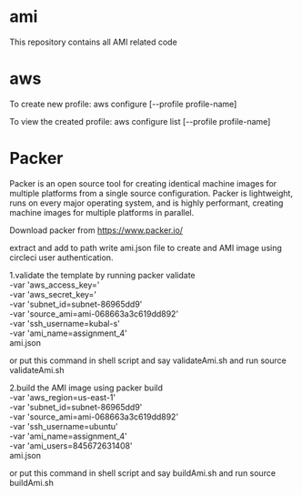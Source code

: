# ami
This repository contains all AMI related code

# aws
To create new profile:
aws configure [--profile profile-name]

To view the created profile:
aws configure list [--profile profile-name]


# Packer
Packer is an open source tool for creating identical machine images for multiple platforms from a single source configuration. Packer is lightweight, runs on every major operating system, and is highly performant, creating machine images for multiple platforms in parallel. 

Download packer from
https://www.packer.io/

extract and add to path
write ami.json file to create and AMI image using circleci user authentication.
 
1.validate the template by running 
packer validate \
    -var 'aws_access_key='\
    -var 'aws_secret_key='\
    -var 'subnet_id=subnet-86965dd9' \
    -var 'source_ami=ami-068663a3c619dd892'\
    -var 'ssh_username=kubal-s'\
    -var 'ami_name=assignment_4'\
    ami.json

or put this command in shell script and say validateAmi.sh and run
source validateAmi.sh


2.build the AMI image using 
packer build \
    -var 'aws_region=us-east-1' \
    -var 'subnet_id=subnet-86965dd9' \
    -var 'source_ami=ami-068663a3c619dd892'\
    -var 'ssh_username=ubuntu'\
    -var 'ami_name=assignment_4'\
    -var 'ami_users=845672631408'\
    ami.json

or put this command in shell script and say buildAmi.sh and run
source buildAmi.sh
 